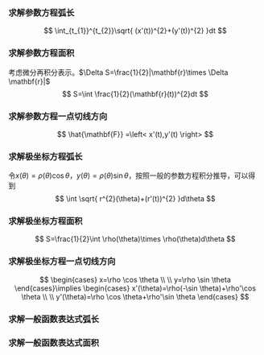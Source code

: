 ### 求解参数方程弧长
$$
\int_{t_{1}}^{t_{2}}\sqrt{ (x'(t))^{2}+(y'(t))^{2} }dt
$$
### 求解参数方程面积

考虑微分再积分表示。$\Delta S=\frac{1}{2}|\mathbf{r}\times \Delta \mathbf{r}|$
$$
S=\int \frac{1}{2}(\mathbf{r}(t))^{2}dt
$$
### 求解参数方程一点切线方向
$$
\hat{\mathbf{F}} =\left< x'(t),y'(t) \right>
$$
### 求解极坐标方程弧长
令$x(\theta)=\rho(\theta)\cos \theta$，$y(\theta)=\rho(\theta)\sin \theta$，按照一般的参数方程积分推导，可以得到
$$
\int \sqrt{ r^{2}(\theta)+(r'(t))^{2} }d\theta
$$
### 求解极坐标方程面积
$$
S=\frac{1}{2}\int \rho(\theta)\times \rho(\theta)d\theta
$$
### 求解极坐标方程一点切线方向
$$
\begin{cases}
x=\rho \cos \theta \\
 \\
y=\rho \sin \theta
\end{cases}\implies \begin{cases}
x'(\theta)=\rho(-\sin \theta)+\rho'\cos \theta \\
 \\
y'(\theta)=\rho \cos \theta+\rho'\sin \theta
\end{cases}
$$
### 求解一般函数表达式弧长

### 求解一般函数表达式面积